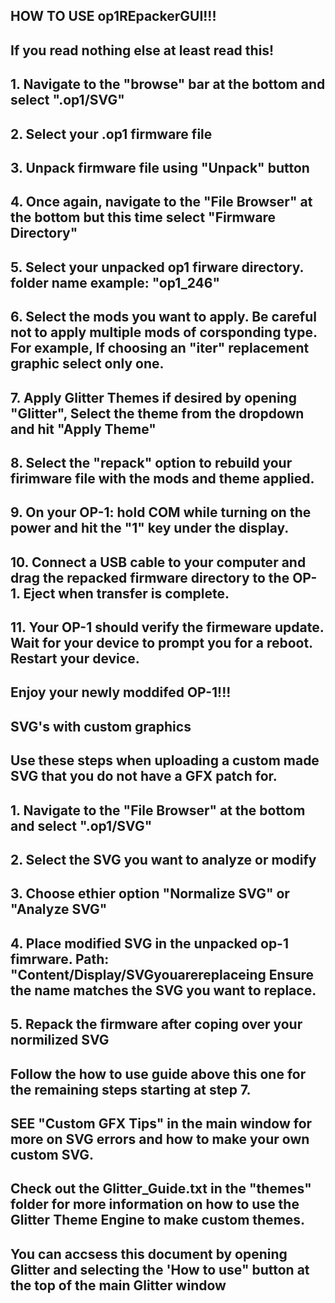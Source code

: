 ## HOW TO USE op1REpackerGUI!!!


## If you read nothing else at least read this! 



## 1. Navigate to the "browse" bar at the bottom and select ".op1/SVG" 

## 2. Select your .op1 firmware file 

## 3. Unpack firmware file using "Unpack" button 

## 4. Once again, navigate to the "File Browser" at the bottom but this time select "Firmware Directory" 

## 5. Select your unpacked op1 firware directory. folder name example: "op1_246"

## 6. Select the mods you want to apply. Be careful not to apply multiple mods of corsponding type. For example, If choosing an "iter" replacement graphic select only one. 

## 7. Apply Glitter Themes if desired by opening "Glitter", Select the theme from the dropdown and hit "Apply Theme" 

## 8. Select the "repack" option to rebuild your firimware file with the mods and theme applied. 

## 9. On your OP-1: hold COM while turning on the power and hit the "1" key under the display. 

## 10. Connect a USB cable to your computer and drag the repacked firmware directory to the OP-1. Eject when transfer is complete. 

## 11. Your OP-1 should verify the firmeware update. Wait for your device to prompt you for a reboot. Restart your device. 


## Enjoy your newly moddifed OP-1!!! 


## SVG's with custom graphics

## Use these steps when uploading a custom made SVG that you do not have a GFX patch for. 

## 1. Navigate to the "File Browser" at the bottom and select ".op1/SVG" 

## 2. Select the SVG you want to analyze or modify

## 3. Choose ethier option "Normalize SVG" or "Analyze SVG" 

## 4. Place modified SVG in the unpacked op-1 fimrware. Path: "Content/Display/SVGyouarereplaceing  Ensure the name matches the SVG you want to replace. 

## 5. Repack the firmware after coping over your normilized SVG

## Follow the how to use guide above this one for the remaining steps starting at step 7. 



## SEE "Custom GFX Tips" in the main window for more on SVG errors and how to make your own custom SVG. 

## Check out the Glitter_Guide.txt in the "themes" folder for more information on how to use the Glitter Theme Engine to make custom themes. 

## You can accsess this document by opening Glitter and selecting the 'How to use" button at the top of the main Glitter window
